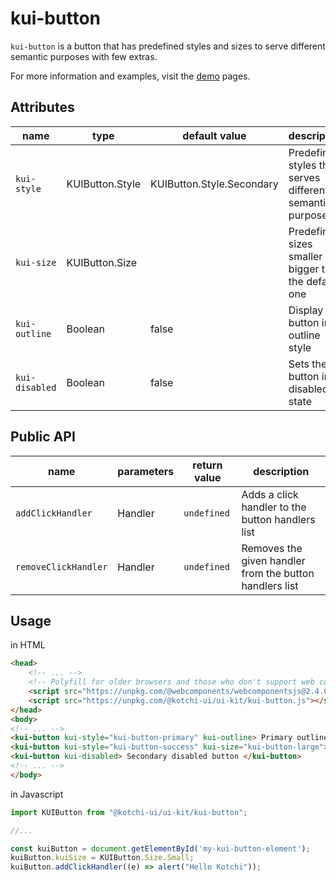 # kui-button
`kui-button` is a button that has predefined styles and sizes to serve different semantic purposes with few extras.

For more information and examples, visit the [demo](https://ahmadigbaryia.github.io/kotchi-ui/button.html) pages.

## Attributes
name           | type            | default value             | description
-------------- | --------------- | ------------------------- | ----------------------------------------------------------
`kui-style`    | KUIButton.Style | KUIButton.Style.Secondary | Predefined styles that serves different semantic purposes
`kui-size`     | KUIButton.Size  |                           | Predefined sizes smaller or bigger than the default one
`kui-outline`  | Boolean         | false                     | Display the button in an outline style
`kui-disabled` | Boolean         | false                     | Sets the button in a disabled state

## Public API
name                  | parameters      | return value     | description
--------------------- | --------------- | ---------------- | -------------------------------------------------------------
`addClickHandler`     | Handler         | `undefined`      | Adds a click handler to the button handlers list
`removeClickHandler`  | Handler         | `undefined`      | Removes the given handler from the button handlers list


## Usage
in HTML
```html
<head>
    <!-- ... -->
    <!-- Polyfill for older browsers and those who don't support web components -->
	<script src="https://unpkg.com/@webcomponents/webcomponentsjs@2.4.0/webcomponents-loader.js"></script>
	<script src="https://unpkg.com/@kotchi-ui/ui-kit/kui-button.js"></script>
</head>
<body>
<!-- ... -->
<kui-button kui-style="kui-button-primary" kui-outline> Primary outlined button </kui-button>
<kui-button kui-style="kui-button-success" kui-size="kui-button-large"> Success large button </kui-button>
<kui-button kui-disabled> Secondary disabled button </kui-button>
<!-- ... -->
</body>
```

in Javascript
```js
import KUIButton from "@kotchi-ui/ui-kit/kui-button";

//...

const kuiButton = document.getElementById('my-kui-button-element');
kuiButton.kuiSize = KUIButton.Size.Small;
kuiButton.addClickHandler((e) => alert("Hello Kotchi"));
```
